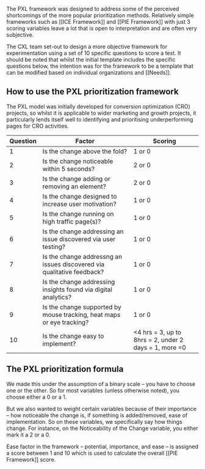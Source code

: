The PXL framework was designed to address some of the perceived shortcomings of the more popular prioritization methods. Relatively simple frameworks such as [[ICE Framework]] and [[PIE Framework]] with just 3 scoring variables leave a lot that is open to interpretation and are often very subjective.

The CXL team set-out to design a more objective framework for experimentation using a set of 10 specific questions to score a test. It should be noted that whilst the initial template includes the specific questions below, the intention was for the framework to be a template that can be modified based on individual organizations and [[Needs]].

## How to use the PXL prioritization framework

The PXL model was initially developed for conversion optimization (CRO) projects, so whilst it is applicable to wider marketing and growth projects, it particularly lends itself well to identifying and prioritising underperforming pages for CRO activities.

|Question|Factor|Scoring|
|---|---|---|
|1|Is the change above the fold?|1 or 0|
|2|Is the change noticeable within 5 seconds?|2 or 0|
|3|Is the change adding or removing an element?|2 or 0|
|4|Is the change designed to increase user motivation?|1 or 0|
|5|Is the change running on high traffic page(s)?|1 or 0|
|6|Is the change addressing an issue discovered via user testing?|1 or 0|
|7|Is the change addressng an issues discovered via qualitative feedback?|1 or 0|
|8|Is the change addressing insights found via digital analytics?|1 or 0|
|9|Is the change supported by mouse tracking, heat maps or eye tracking?|1 or 0|
|10|Is the change easy to implement?|<4 hrs = 3, up to 8hrs = 2, under 2 days = 1, more =0|

## The PXL prioritization formula

We made this under the assumption of a binary scale – you have to choose one or the other. So for most variables (unless otherwise noted), you choose either a 0 or a 1.

But we also wanted to weight certain variables because of their importance – how noticeable the change is, if something is added/removed, ease of implementation. So on these variables, we specifically say how things change. For instance, on the Noticeability of the Change variable, you either mark it a 2 or a 0.

Ease factor in the framework – potential, importance, and ease – is assigned a score between 1 and 10 which is used to calculate the overall [[PIE Framework]] score.